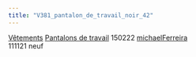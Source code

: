 ```yaml
---
title: "V381_pantalon_de_travail_noir_42"
---
```


[Vêtements](notes/equipements/L_Vetements.md) [Pantalons de travail](notes/equipements/vetements/V_PantalonsDeTravail.md) 150222 [michaelFerreira](notes/utilisateurs/beneficiaires/michaelFerreira.md)\
111121 neuf